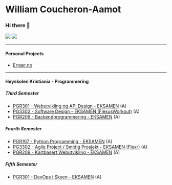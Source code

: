 # William Coucheron-Aamot

### Hi there 👋

[<img src="https://img.shields.io/badge/LinkedIn-0077B5?style=for-the-badge&logo=linkedin&logoColor=white" />](https://www.linkedin.com/in/william-coucheron-aamot/)
[<img src="https://img.shields.io/badge/Github-333?style=for-the-badge&logo=github&logoColor=white" />](https://github.com/williamcaamot)

---
#### Personal Projects
- [Ernær.no](https://www.ernær.no)

---

#### Høyskolen Kristiania - Programmering

##### Third Semester
- [PGR301 - Webutvikling og API Design - EKSAMEN](https://github.com/williamcaamot/HK_PG6301_webutvikling_api_design_eksamen) (A)
- [PG3302 - Software Design - EKSAMEN (FlexusWorkout)](https://github.com/williamcaamot/PG3302_Software_Design_Exam_FlexusWorkout) (A)
- [PGR209 - Backendprogrammering - EKSAMEN](https://github.com/williamcaamot/williamcaamot-PGR209_Backend_Programmering_exam) (A)

##### Fourth Semester
- [PGR107 - Python Programming - EKSAMEN](https://github.com/williamcaamot/PGR107_Python_Programming_Exam) (A)
- [PG3302 - Agile Project / Smidig Prosjekt - EKSAMEN (Flexr)](https://github.com/williamcaamot/arcturus) (A)
- [PGR209 - Kartbasert Webutvikling - EKSAMEN](https://github.com/williamcaamot/KWS2100_Kartbasert_Webutvikling_Exam) (A)


##### Fifth Semester
- [PGR301 - DevOps i Skyen - EKSAMEN](https://github.com/williamcaamot/PGR301_exam) (A)
